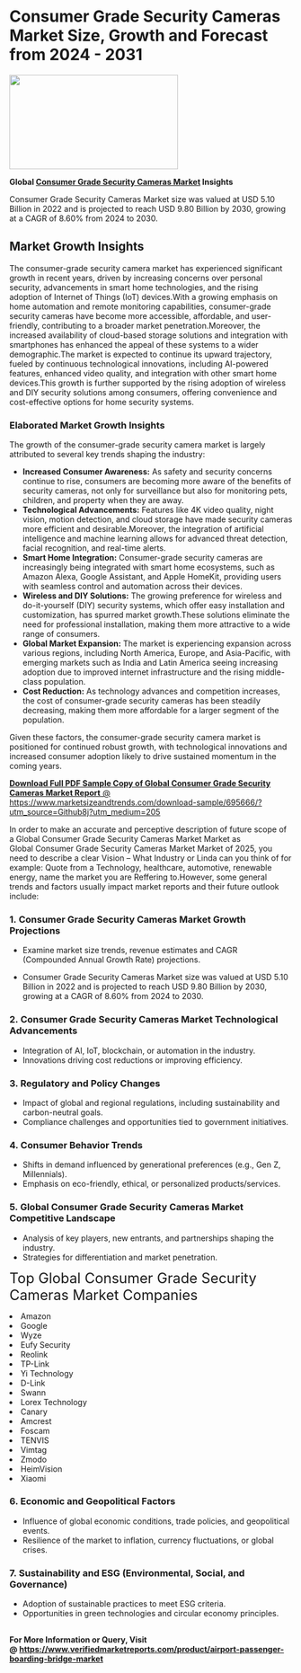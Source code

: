 <H1>Consumer Grade Security Cameras Market Size, Growth and Forecast from 2024 - 2031</H1><img class="aligncenter size-medium wp-image-584254" src="https://thirdeyenews.in/wp-content/uploads/2024/09/Global-Market-Research-300x168.jpeg" alt="" width="300" height="168" /><p><strong>Global&nbsp;<a href="https://www.marketsizeandtrends.com/download-sample/695666/?utm_source=Github8j?utm_medium=205">Consumer Grade Security Cameras Market</a> Insights</strong></p><p>Consumer Grade Security Cameras Market size was valued at USD 5.10 Billion in 2022 and is projected to reach USD 9.80 Billion by 2030, growing at a CAGR of 8.60% from 2024 to 2030.</p><p><h2>Market Growth Insights</h2> <p>The consumer-grade security camera market has experienced significant growth in recent years, driven by increasing concerns over personal security, advancements in smart home technologies, and the rising adoption of Internet of Things (IoT) devices.With a growing emphasis on home automation and remote monitoring capabilities, consumer-grade security cameras have become more accessible, affordable, and user-friendly, contributing to a broader market penetration.Moreover, the increased availability of cloud-based storage solutions and integration with smartphones has enhanced the appeal of these systems to a wider demographic.The market is expected to continue its upward trajectory, fueled by continuous technological innovations, including AI-powered features, enhanced video quality, and integration with other smart home devices.This growth is further supported by the rising adoption of wireless and DIY security solutions among consumers, offering convenience and cost-effective options for home security systems.</p> <p><a href="your-download-link-here" target="_blank"></a></p> <h3>Elaborated Market Growth Insights</h3> <p>The growth of the consumer-grade security camera market is largely attributed to several key trends shaping the industry:</p> <ul> <li><strong>Increased Consumer Awareness:</strong> As safety and security concerns continue to rise, consumers are becoming more aware of the benefits of security cameras, not only for surveillance but also for monitoring pets, children, and property when they are away.</li> <li><strong>Technological Advancements:</strong> Features like 4K video quality, night vision, motion detection, and cloud storage have made security cameras more efficient and desirable.Moreover, the integration of artificial intelligence and machine learning allows for advanced threat detection, facial recognition, and real-time alerts.</li> <li><strong>Smart Home Integration:</strong> Consumer-grade security cameras are increasingly being integrated with smart home ecosystems, such as Amazon Alexa, Google Assistant, and Apple HomeKit, providing users with seamless control and automation across their devices.</li> <li><strong>Wireless and DIY Solutions:</strong> The growing preference for wireless and do-it-yourself (DIY) security systems, which offer easy installation and customization, has spurred market growth.These solutions eliminate the need for professional installation, making them more attractive to a wide range of consumers.</li> <li><strong>Global Market Expansion:</strong> The market is experiencing expansion across various regions, including North America, Europe, and Asia-Pacific, with emerging markets such as India and Latin America seeing increasing adoption due to improved internet infrastructure and the rising middle-class population.</li> <li><strong>Cost Reduction:</strong> As technology advances and competition increases, the cost of consumer-grade security cameras has been steadily decreasing, making them more affordable for a larger segment of the population.</li> </ul> <p>Given these factors, the consumer-grade security camera market is positioned for continued robust growth, with technological innovations and increased consumer adoption likely to drive sustained momentum in the coming years.</p> <p><a href="your-more-info-link-here" target="_blank"></p><p><span class=""><strong>Download Full PDF Sample Copy of Global Consumer Grade Security Cameras Market Report</strong> @ <a href="https://www.marketsizeandtrends.com/download-sample/695666/?utm_source=Github8j?utm_medium=205" target="_blank">https://www.marketsizeandtrends.com/download-sample/695666/?utm_source=Github8j?utm_medium=205</a></span></p><p>In order to make an accurate and perceptive description of future scope of a Global&nbsp;Consumer Grade Security Cameras Market Market as Global&nbsp;Consumer Grade Security Cameras Market Market of 2025, you need to describe a clear Vision &ndash; What Industry or Linda can you think of for example: Quote from a Technology, healthcare, automotive, renewable energy, name the market you are Reffering to.However, some general trends and factors usually impact market reports and their future outlook include:</p><h3>1.&nbsp;<strong>Consumer Grade Security Cameras Market Growth Projections</strong></h3><ul><li>Examine market size trends, revenue estimates and CAGR (Compounded Annual Growth Rate) projections.</li><li><p>Consumer Grade Security Cameras Market size was valued at USD 5.10 Billion in 2022 and is projected to reach USD 9.80 Billion by 2030, growing at a CAGR of 8.60% from 2024 to 2030.</p></li></ul><h3>2.&nbsp;<strong>Consumer Grade Security Cameras Market Technological Advancements</strong></h3><ul><li>Integration of AI, IoT, blockchain, or automation in the industry.</li><li>Innovations driving cost reductions or improving efficiency.</li></ul><h3>3.&nbsp;<strong>Regulatory and Policy Changes</strong></h3><ul><li>Impact of global and regional regulations, including sustainability and carbon-neutral goals.</li><li>Compliance challenges and opportunities tied to government initiatives.</li></ul><h3>4.&nbsp;<strong>Consumer Behavior Trends</strong></h3><ul><li>Shifts in demand influenced by generational preferences (e.g., Gen Z, Millennials).</li><li>Emphasis on eco-friendly, ethical, or personalized products/services.</li></ul><h3>5.&nbsp;<strong>Global Consumer Grade Security Cameras Market Competitive Landscape</strong></h3><ul><li>Analysis of key players, new entrants, and partnerships shaping the industry.</li><li>Strategies for differentiation and market penetration.</li></ul><p data-pm-slice="1 1 []"><span style="color: inherit; font-family: inherit; font-size: 25px;">Top Global Consumer Grade Security Cameras Market Companies</span></p><div class="" data-test-id=""><p><li>Amazon</li><li> Google</li><li> Wyze</li><li> Eufy Security</li><li> Reolink</li><li> TP-Link</li><li> Yi Technology</li><li> D-Link</li><li> Swann</li><li> Lorex Technology</li><li> Canary</li><li> Amcrest</li><li> Foscam</li><li> TENVIS</li><li> Vimtag</li><li> Zmodo</li><li> HeimVision</li><li> Xiaomi</li></p></div><h3>6.&nbsp;<strong>Economic and Geopolitical Factors</strong></h3><ul><li>Influence of global economic conditions, trade policies, and geopolitical events.</li><li>Resilience of the market to inflation, currency fluctuations, or global crises.</li></ul><h3>7.&nbsp;<strong>Sustainability and ESG (Environmental, Social, and Governance)</strong></h3><ul><li>Adoption of sustainable practices to meet ESG criteria.</li><li>Opportunities in green technologies and circular economy principles.</li></ul><h2><strong style="font-size: 14px;">For More Information or Query, Visit @&nbsp;</strong><a style="background-color: #ffffff; font-size: 14px;" href="https://www.marketsizeandtrends.com/report/consumer-grade-security-cameras-market/" target="_blank">https://www.verifiedmarketreports.com/product/airport-passenger-boarding-bridge-market</a></h2>